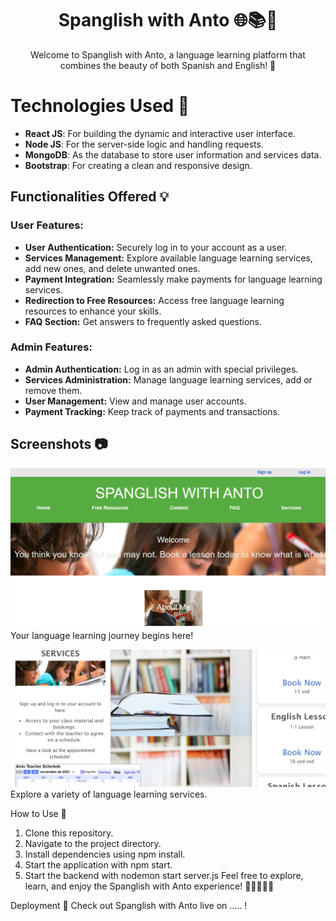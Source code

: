 
<h1 align="center">Spanglish with Anto 🌐📚💬  </h1>
 <p align="center"> Welcome to Spanglish with Anto, a language learning platform that combines the beauty of both Spanish and English! 🎉</p>

# Technologies Used 🚀 
- **React JS**: For building the dynamic and interactive user interface.
- **Node JS**: For the server-side logic and handling requests.
- **MongoDB**: As the database to store user information and services data.
- **Bootstrap**: For creating a clean and responsive design.

## Functionalities Offered 💡
### User Features:

- **User Authentication:** Securely log in to your account as a user.
- **Services Management:** Explore available language learning services, add new ones, and delete unwanted ones.
- **Payment Integration:** Seamlessly make payments for language learning services.
- **Redirection to Free Resources:** Access free language learning resources to enhance your skills.
- **FAQ Section:** Get answers to frequently asked questions.

### Admin Features:

- **Admin Authentication:** Log in as an admin with special privileges.
- **Services Administration:** Manage language learning services, add or remove them.
- **User Management:** View and manage user accounts.
- **Payment Tracking:** Keep track of payments and transactions.

## Screenshots 📷
 
![Alt text](image.png)
 Your language learning journey begins here!

![Alt text](image-1.png)
 Explore a variety of language learning services.

How to Use 📖
1. Clone this repository.
2. Navigate to the project directory.
3. Install dependencies using npm install.
4. Start the application with npm start.
5. Start the backend with nodemon start server.js
Feel free to explore, learn, and enjoy the Spanglish with Anto experience! 🌟🇪🇸🇬🇧

Deployment 🚀
Check out Spanglish with Anto live on ..... !

